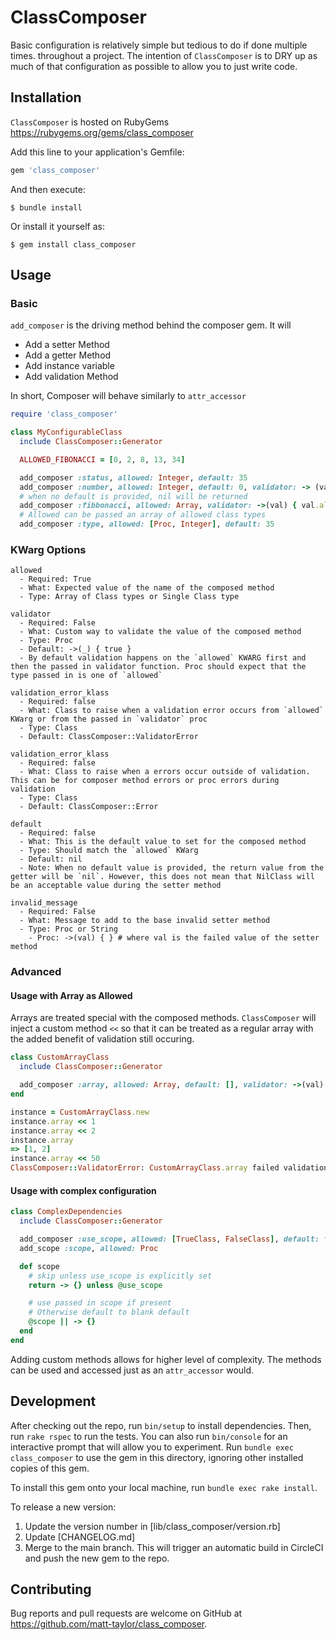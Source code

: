 # ClassComposer

Basic configuration is relatively simple but tedious to do if done multiple times. throughout a project. The intention of `ClassComposer` is to DRY up as much of that configuration as possible to allow you to just write code.

## Installation

`ClassComposer` is hosted on RubyGems https://rubygems.org/gems/class_composer

Add this line to your application's Gemfile:

```ruby
gem 'class_composer'
```

And then execute:

    $ bundle install

Or install it yourself as:

    $ gem install class_composer

## Usage

### Basic

`add_composer` is the driving method behind the composer gem. It will
- Add a setter Method
- Add a getter Method
- Add instance variable
- Add validation Method

In short, Composer will behave similarly to `attr_accessor`


```ruby
require 'class_composer'

class MyConfigurableClass
  include ClassComposer::Generator

  ALLOWED_FIBONACCI = [0, 2, 8, 13, 34]

  add_composer :status, allowed: Integer, default: 35
  add_composer :number, allowed: Integer, default: 0, validator: -> (val) {  }
  # when no default is provided, nil will be returned
  add_composer :fibbonacci, allowed: Array, validator: ->(val) { val.all? {|i| i.is_a?(Integer) } && (val - ALLOWED_FIBONACCI) > 0 }, invalid_message: ->(val) { "We only allow #{ALLOWED_FIBONACCI} numbers. Received #{val}" }
  # Allowed can be passed an array of allowed class types
  add_composer :type, allowed: [Proc, Integer], default: 35
```

### KWarg Options

```
allowed
  - Required: True
  - What: Expected value of the name of the composed method
  - Type: Array of Class types or Single Class type

validator
  - Required: False
  - What: Custom way to validate the value of the composed method
  - Type: Proc
  - Default: ->(_) { true }
  - By default validation happens on the `allowed` KWARG first and then the passed in validator function. Proc should expect that the type passed in is one of `allowed`

validation_error_klass
  - Required: false
  - What: Class to raise when a validation error occurs from `allowed` KWarg or from the passed in `validator` proc
  - Type: Class
  - Default: ClassComposer::ValidatorError

validation_error_klass
  - Required: false
  - What: Class to raise when a errors occur outside of validation. This can be for composer method errors or proc errors during validation
  - Type: Class
  - Default: ClassComposer::Error

default
  - Required: false
  - What: This is the default value to set for the composed method
  - Type: Should match the `allowed` KWarg
  - Default: nil
  - Note: When no default value is provided, the return value from the getter will be `nil`. However, this does not mean that NilClass will be an acceptable value during the setter method

invalid_message
  - Required: False
  - What: Message to add to the base invalid setter method
  - Type: Proc or String
    - Proc: ->(val) { } # where val is the failed value of the setter method

```

### Advanced

#### Usage with Array as Allowed
Arrays are treated special with the composed methods. `ClassComposer` will inject a custom method `<<` so that it can be treated as a regular array with the added benefit of validation still occuring.

```ruby
class CustomArrayClass
  include ClassComposer::Generator

  add_composer :array, allowed: Array, default: [], validator: ->(val) { val.sum < 40 }, invalid_message: ->(val) { "Array sum of [#{val.sum}] must be less than 40" }
end

instance = CustomArrayClass.new
instance.array << 1
instance.array << 2
instance.array
=> [1, 2]
instance.array << 50
ClassComposer::ValidatorError: CustomArrayClass.array failed validation. array is expected to be Array. Array sum of [53] must be less than 40

```

#### Usage with complex configuration

```ruby
class ComplexDependencies
  include ClassComposer::Generator

  add_composer :use_scope, allowed: [TrueClass, FalseClass], default: false
  add_scope :scope, allowed: Proc

  def scope
    # skip unless use_scope is explicitly set
    return -> {} unless @use_scope

    # use passed in scope if present
    # Otherwise default to blank default
    @scope || -> {}
  end
end
```
Adding custom methods allows for higher level of complexity. The methods can be used and accessed just as an `attr_accessor` would.

## Development

After checking out the repo, run `bin/setup` to install dependencies. Then, run
`rake rspec` to run the tests. You can also run `bin/console` for an interactive
prompt that will allow you to experiment. Run `bundle exec class_composer` to use
the gem in this directory, ignoring other installed copies of this gem.

To install this gem onto your local machine, run `bundle exec rake install`.

To release a new version:

1. Update the version number in [lib/class_composer/version.rb]
2. Update [CHANGELOG.md]
3. Merge to the main branch. This will trigger an automatic build in CircleCI
   and push the new gem to the repo.

## Contributing

Bug reports and pull requests are welcome on GitHub at
https://github.com/matt-taylor/class_composer.

